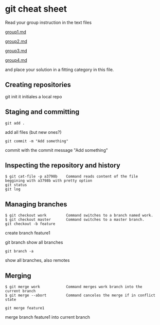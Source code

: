 # git cheat sheet

Read your group instruction in the text files 

[group1.md](group1.md)

[group2.md](group2.md)

[group3.md](group3.md)

[group4.md](group4.md)

and place your solution in a fitting category in this file.

## Creating repositories

git init
it initiales a local repo

## Staging and committing

    git add .
add all files (but new ones?)

    git commit -m "Add something"
commit with the commit message "Add something"

## Inspecting the repository and history

    $ git cat-file -p a3798b    Command reads content of the file beggining with a3798b with pretty option
    git status
    git log

## Managing branches

    $ git checkout work         Command switches to a branch named work.
    $ git checkout master	    Command switches to a master branch. 
    git checkout -b feature
create branch feature1

git branch
show all branches

    git branch -a
show all branches, also remotes

## Merging

    $ git merge work	        Command merges work branch into the current branch
    $ git merge --abort         Command canceles the merge if in conflict state 

    git merge feature1
merge branch feature1 into current branch